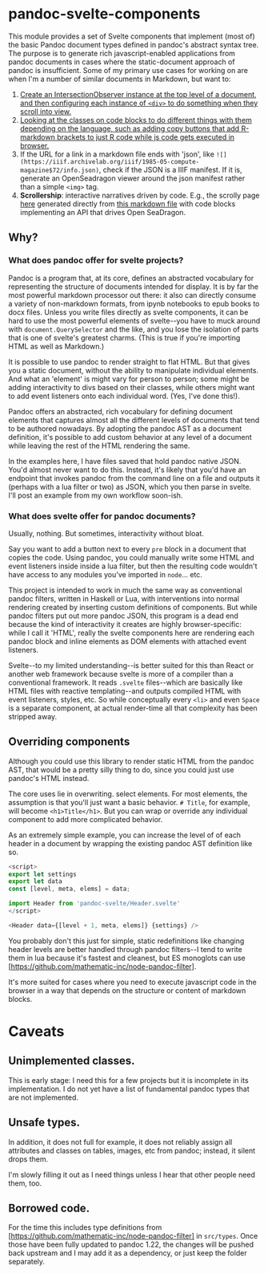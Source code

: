 # pandoc-svelte-components

This module provides a set of Svelte components that implement (most of) the basic Pandoc document types defined in pandoc's abstract syntax tree. The purpose is to generate rich javascript-enabled applications from pandoc documents in cases where the static-document approach of pandoc is insufficient. Some of my primary use cases for working on are when I'm a number of similar documents in Markdown, but want to:

1. [Create an IntersectionObserver instance at the top level of a document,
   and then configuring each instance of `<div>` to do something when they scroll into view.](https://bmschmidt.github.io/pandoc-svelte-components/demo/observer/)
2. [Looking at the classes on code blocks to do different things with 
   them depending on the language, such as adding copy buttons that add R-markdown brackets to just R code while js code gets executed in browser.](https://bmschmidt.github.io/pandoc-svelte-components/demo/code/)
3. If the URL for a link in a markdown file ends with 'json',
   like `![](https://iiif.archivelab.org/iiif/1985-05-compute-magazine$72/info.json)`,
   check if the JSON is a IIIF manifest. If it is, generate an OpenSeadragon viewer around the json manifest rather than a simple `<img>` tag.
4. **Scrollership**: interactive narratives driven by code. E.g., the scrolly page [here](https://bmschmidt.github.io/pandoc-svelte-components/scrollership/apple) generated directly from [this markdown file](https://github.com/bmschmidt/pandoc-svelte-components/blob/main/src/scrollership/apple.md) with code blocks implementing an API that drives Open SeaDragon.


## Why? 

### What does pandoc offer for svelte projects?

Pandoc is a program that, at its core, defines an abstracted vocabulary for representing the structure of documents intended for display.
It is by far the most powerful markdown processor out there: it also can directly consume a variety of non-markdown formats, from ipynb notebooks to epub books to docx files. Unless you write files directly as svelte components, it can be hard to use the most powerful elements of svelte--you have to muck around with `document.QuerySelector` and the like, and you lose the isolation of parts that is one of svelte's greatest charms. (This is true if you're importing HTML as well as Markdown.)

It is possible to use pandoc to render straight to flat HTML. But that gives you a static document, without the ability to manipulate individual elements. And what an 'element' is might vary for person to person; some might be adding interactivity to divs based on their classes, while others might want to add event listeners onto each individual word. (Yes, I've done this!).

Pandoc offers an abstracted, rich vocabulary for defining document elements that captures almost all the different levels of documents that tend to be authored nowadays. By adopting the pandoc AST as a document definition, it's possible to add custom behavior at any level of a document while leaving the rest of the HTML rendering the same.

In the examples here, I have files saved that hold pandoc native JSON. You'd almost never want to do this. Instead, it's likely that you'd have an endpoint that invokes pandoc from the command line on a file and outputs it (perhaps with a lua filter or two) as JSON, which you then parse in svelte. I'll post an example from my own workflow soon-ish.

### What does svelte offer for pandoc documents?

Usually, nothing. But sometimes, interactivity without bloat.

Say you want to add a button next to every `pre` block in a document that copies the code.
Using pandoc, you could manually write some HTML and event listeners inside inside a lua filter,
but then the resulting code wouldn't have access to any modules you've imported in `node`... etc.

This project is intended to work in much the same way as conventional pandoc filters, written in Haskell or
Lua, with interventions into normal rendering created by inserting custom definitions of components. But while
pandoc filters put out more pandoc JSON, this program is a dead end because the kind of interactivity it creates
are highly browser-specific: while I call it 'HTML', really the svelte components here are rendering each pandoc block and inline elements
as DOM elements with attached event listeners.

Svelte--to my limited understanding--is better suited for this than React or another web framework because svelte is more of a compiler than a conventional framework.
It reads `.svelte` files--which are basically like HTML files with reactive templating--and outputs compiled HTML with event listeners, 
styles, etc. So while conceptually every `<li>` and even `Space` is a separate component, at actual render-time all that complexity has 
been stripped away.

## Overriding components

Although you could use this library to render static HTML from the pandoc AST,
that would be a pretty silly thing to do, since you could just use pandoc's HTML instead.

The core uses lie in overwriting. select elements.
For most elements, the assumption is that you'll just want a basic behavior.
`# Title`, for example, will become
`<h1>Title</h1>`. But you can wrap or override any individual component
to add more complicated behavior.

As an extremely simple example, you can increase the level of
of each header in a document by wrapping the existing pandoc
AST definition like so.

```js
<script>
export let settings
export let data
const [level, meta, elems] = data;

import Header from 'pandoc-svelte/Header.svelte'
</script>

<Header data={[level + 1, meta, elems]} {settings} />
```

You probably don't this just for simple, static redefinitions like changing header levels are better handled
through pandoc filters--I tend to write them in lua because it's fastest and 
cleanest, but ES monoglots can use [https://github.com/mathematic-inc/node-pandoc-filter].

It's more suited for cases where you need to execute javascript code in the browser in a way
that depends on the structure or content of markdown blocks.

# Caveats

## Unimplemented classes.

This is early stage: I need this for a few projects but it is incomplete in its implementation. I do not yet have a list of fundamental pandoc types that are not implemented.

## Unsafe types.

In addition, it does not full for example, it does not reliably assign all attributes and classes on tables, images, etc from pandoc; instead, it silent drops them.

I'm slowly filling it out as I need things unless I hear that other people need them, too.

## Borrowed code.

For the time this includes type definitions from
[https://github.com/mathematic-inc/node-pandoc-filter] in `src/types`. Once those have been fully updated to pandoc 1.22, the changes will be pushed back upstream and I may add it as a dependency, or just keep the folder separately.
